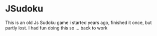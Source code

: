 # JSudoku

This is an old Js Sudoku game i started years ago, finished it once, but partly lost.
I had fun doing this so ... back to work
